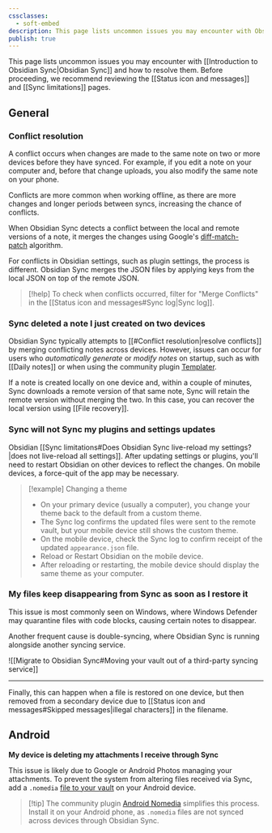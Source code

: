 ```yaml
---
cssclasses:
  - soft-embed
description: This page lists uncommon issues you may encounter with Obsidian Sync and how to resolve them.
publish: true
---
```



This page lists uncommon issues you may encounter with [[Introduction to Obsidian Sync|Obsidian Sync]] and how to resolve them. Before proceeding, we recommend reviewing the [[Status icon and messages]] and [[Sync limitations]] pages.

## General

### Conflict resolution

A conflict occurs when changes are made to the same note on two or more devices before they have synced. For example, if you edit a note on your computer and, before that change uploads, you also modify the same note on your phone.

Conflicts are more common when working offline, as there are more changes and longer periods between syncs, increasing the chance of conflicts.

When Obsidian Sync detects a conflict between the local and remote versions of a note, it merges the changes using Google's [diff-match-patch](https://github.com/google/diff-match-patch) algorithm.

For conflicts in Obsidian settings, such as plugin settings, the process is different. Obsidian Sync merges the JSON files by applying keys from the local JSON on top of the remote JSON.

> [!help] To check when conflicts occurred, filter for "Merge Conflicts" in the [[Status icon and messages#Sync log|Sync log]].

###  Sync deleted a note I just created on two devices

Obsidian Sync typically attempts to [[#Conflict resolution|resolve conflicts]] by merging conflicting notes across devices. However, issues can occur for users who _automatically generate_ or _modify notes_ on startup, such as with [[Daily notes]] or when using the community plugin [Templater](https://github.com/SilentVoid13/Templater).

If a note is created locally on one device and, within a couple of minutes, Sync downloads a remote version of that same note, Sync will retain the remote version without merging the two. In this case, you can recover the local version using [[File recovery]].

### Sync will not Sync my plugins and settings updates

Obsidian [[Sync limitations#Does Obsidian Sync live-reload my settings?|does not live-reload all settings]]. After updating settings or plugins, you'll need to restart Obsidian on other devices to reflect the changes. On mobile devices, a force-quit of the app may be necessary.

> [!example] Changing a theme
> - On your primary device (usually a computer), you change your theme back to the default from a custom theme.
> - The Sync log confirms the updated files were sent to the remote vault, but your mobile device still shows the custom theme.
> - On the mobile device, check the Sync log to confirm receipt of the updated `appearance.json` file.
> - Reload or Restart Obsidian on the mobile device.
> - After reloading or restarting, the mobile device should display the same theme as your computer.

### My files keep disappearing from Sync as soon as I restore it

This issue is most commonly seen on Windows, where Windows Defender may quarantine files with code blocks, causing certain notes to disappear.

Another frequent cause is double-syncing, where Obsidian Sync is running alongside another syncing service.

![[Migrate to Obsidian Sync#Moving your vault out of a third-party syncing service]]

---

Finally, this can happen when a file is restored on one device, but then removed from a secondary device due to [[Status icon and messages#Skipped messages|illegal characters]] in the filename.

## Android

**My device is deleting my attachments I receive through Sync**

This issue is likely due to Google or Android Photos managing your attachments. To prevent the system from altering files received via Sync, add a `.nomedia` [file to your vault](https://support.google.com/android/thread/60342076/what-are-these-nomedia-files?hl=en) on your Android device.

> [!tip] The community plugin [Android Nomedia](https://obsidian.md/plugins?id=android-nomedia) simplifies this process. Install it on your Android phone, as `.nomedia` files are not synced across devices through Obsidian Sync.
